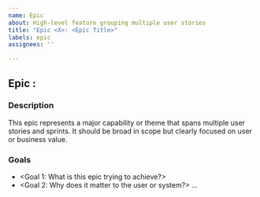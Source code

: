 ```yaml
---
name: Epic
about: High-level feature grouping multiple user stories
title: "Epic <X>: <Epic Title>"
labels: epic
assignees: ''

---
```


## Epic <X>: <Epic Title>

### Description

This epic represents a major capability or theme that spans multiple user stories and sprints. It should be broad in scope but clearly focused on user or business value.

### Goals
- <Goal 1: What is this epic trying to achieve?>
- <Goal 2: Why does it matter to the user or system?>
...
